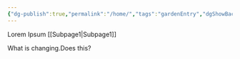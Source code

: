 ```yaml
---
{"dg-publish":true,"permalink":"/home/","tags":"gardenEntry","dgShowBacklinks":true,"dgShowLocalGraph":true,"dgShowInlineTitle":true}
---
```



Lorem Ipsum
[[Subpage1|Subpage1]]

What is changing.Does this?